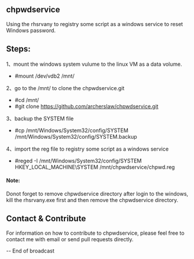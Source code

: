 ## chpwdservice
Using the rhsrvany to registry some script as a windows service to reset Windows password.

Steps:
------
1、mount the windows system vulume to the linux VM as a data volume.
  - #mount /dev/vdb2 /mnt/
 
2、go to the /mnt/ to clone the chpwdservice.git
  - #cd /mnt/
  - #git clone https://github.com/archerslaw/chpwdservice.git
  
3、backup the SYSTEM file
  - #cp /mnt/Windows/System32/config/SYSTEM /mnt/Windows/System32/config/SYSTEM.backup
  
4、import the reg file to registry some script as a windows service
  - #reged -I /mnt/Windows/System32/config/SYSTEM HKEY_LOCAL_MACHINE\\SYSTEM /mnt/chpwdservice/chpwd.reg

#### Note: 
Donot forget to remove chpwdservice directory after login to the windows, kill the rhsrvany.exe first and then remove the chpwdservice directory.

Contact & Contribute
--------------------

For information on how to contribute to chpwdservice, please feel free to contact me with email or send pull requests directly.

-- End of broadcast
